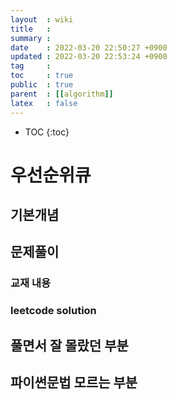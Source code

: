 ```yaml
---
layout  : wiki
title   : 
summary : 
date    : 2022-03-20 22:50:27 +0900
updated : 2022-03-20 22:53:24 +0900
tag     : 
toc     : true
public  : true
parent  : [[algorithm]] 
latex   : false
---
```

* TOC
{:toc}


# 우선순위큐  
## 기본개념 

## 문제풀이  
### 교재 내용

### leetcode solution

## 풀면서 잘 몰랐던 부분 

## 파이썬문법 모르는 부분 

